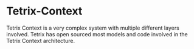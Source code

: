 # Tetrix-Context
Tetrix Context is a very complex system with multiple different layers involved. Tetrix has open sourced most models and code involved in the Tetrix Context architecture. 
